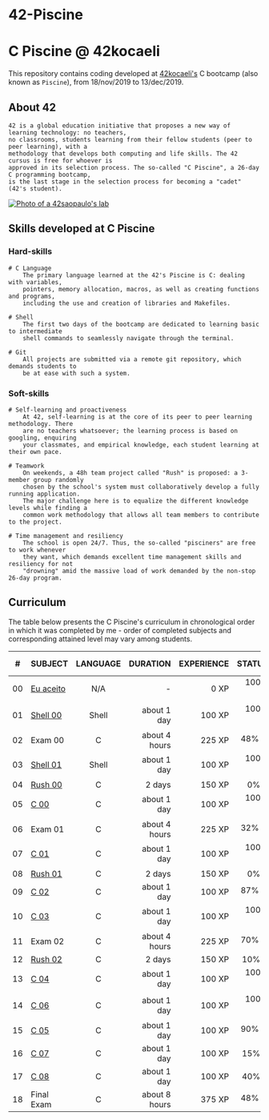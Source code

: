 # 42-Piscine
# C Piscine @ 42kocaeli

This repository contains coding developed at [42kocaeli's](https://42kocaeli.com.tr/) C bootcamp (also known as `Piscine`), from 18/nov/2019 to 13/dec/2019.

## About 42

	42 is a global education initiative that proposes a new way of learning technology: no teachers,
	no classrooms, students learning from their fellow students (peer to peer learning), with a
	methodology that develops both computing and life skills. The 42 cursus is free for whoever is
	approved in its selection process. The so-called "C Piscine", a 26-day C programming bootcamp,
	is the last stage in the selection process for becoming a "cadet" (42's student).

[![Photo of a 42saopaulo's lab](42saopaulo.jpg)](https://42kocaeli.com.tr/)

## Skills developed at C Piscine

### Hard-skills
	# C Language
		The primary language learned at the 42's Piscine is C: dealing with variables,
		pointers, memory allocation, macros, as well as creating functions and programs,
		including the use and creation of libraries and Makefiles.

	# Shell
		The first two days of the bootcamp are dedicated to learning basic to intermediate
		shell commands to seamlessly navigate through the terminal.

	# Git
		All projects are submitted via a remote git repository, which demands students to
		be at ease with such a system.

### Soft-skills
	# Self-learning and proactiveness
		At 42, self-learning is at the core of its peer to peer learning methodology. There
		are no teachers whatsoever; the learning process is based on googling, enquiring
		your classmates, and empirical knowledge, each student learning at their own pace.

	# Teamwork
		On weekends, a 48h team project called "Rush" is proposed: a 3-member group randomly
		chosen by the school's system must collaboratively develop a fully running application.
		The major challenge here is to equalize the different knowledge levels while finding a
		common work methodology that allows all team members to contribute to the project.

	# Time management and resiliency
		The school is open 24/7. Thus, the so-called "pisciners" are free to work whenever
		they want, which demands excellent time management skills and resiliency for not
		"drowning" amid the massive load of work demanded by the non-stop 26-day program.

## Curriculum

The table below presents the C Piscine's curriculum in chronological order in which it was completed by me - order of completed subjects and corresponding attained level may vary among students.

|#	|SUBJECT							|LANGUAGE	|DURATION		|EXPERIENCE	|STATUS						|ATTAINED LEVEL	|
|:-:|:--								|:-:		|--:			|--:		|--:						|:--			|
|00	|[Eu aceito](./eu_aceito)			|N/A		|-				|0 XP		|100% :heavy_check_mark:	|level 0 - 0%	|
|01	|[Shell 00](./c_piscine_shell_00)	|Shell		|about 1 day	|100 XP		|100% :heavy_check_mark:	|level 0 - 88%	|
|02	|Exam 00							|C			|about 4 hours	|225 XP		|48% :heavy_check_mark:		|level 1 - 73%	|
|03	|[Shell 01](./c_piscine_shell_01)	|Shell		|about 1 day	|100 XP		|100% :heavy_check_mark:	|level 2 - 45%	|
|04	|[Rush 00](./c_piscine_rush_00)		|C			|2 days			|150 XP		|0% :x:						|-				|
|05	|[C 00](./c_piscine_c_00)			|C			|about 1 day	|100 XP		|100% :heavy_check_mark:	|level 3 - 12%	|
|06	|Exam 01							|C			|about 4 hours	|225 XP		|32% :heavy_check_mark:		|level 3 - 55%	|
|07	|[C 01](./c_piscine_c_01)			|C			|about 1 day	|100 XP		|100% :heavy_check_mark:	|level 4 - 14%	|
|08	|[Rush 01](./c_piscine_rush_01)		|C			|2 days			|150 XP		|0% :x:						|-				|
|09	|[C 02](./c_piscine_c_02)			|C			|about 1 day	|100 XP		|87% :heavy_check_mark:		|level 4 - 60%	|
|10	|[C 03](./c_piscine_c_03)			|C			|about 1 day	|100 XP		|100% :heavy_check_mark:	|level 5 - 12%	|
|11	|Exam 02							|C			|about 4 hours	|225 XP		|70% :heavy_check_mark:		|level 5 - 85%	|
|12	|[Rush 02](./c_piscine_rush_02)		|C			|2 days			|150 XP		|10% :x:					|-				|
|13	|[C 04](./c_piscine_c_04)			|C			|about 1 day	|100 XP		|100% :heavy_check_mark:	|level 6 - 29%	|
|14	|[C 06](./c_piscine_c_06)			|C			|about 1 day	|100 XP		|100% :heavy_check_mark:	|level 6 - 70%	|
|15	|[C 05](./c_piscine_c_05)			|C			|about 1 day	|100 XP		|90% :heavy_check_mark:		|level 7 - 7%	|
|16	|[C 07](./c_piscine_c_07)			|C			|about 1 day	|100 XP		|15% :x:					|-				|
|17	|[C 08](./c_piscine_c_08)			|C			|about 1 day	|100 XP		|40% :x:					|-				|
|18	|Final Exam							|C			|about 8 hours	|375 XP		|48% :heavy_check_mark:		|level 7 - 73%	|
